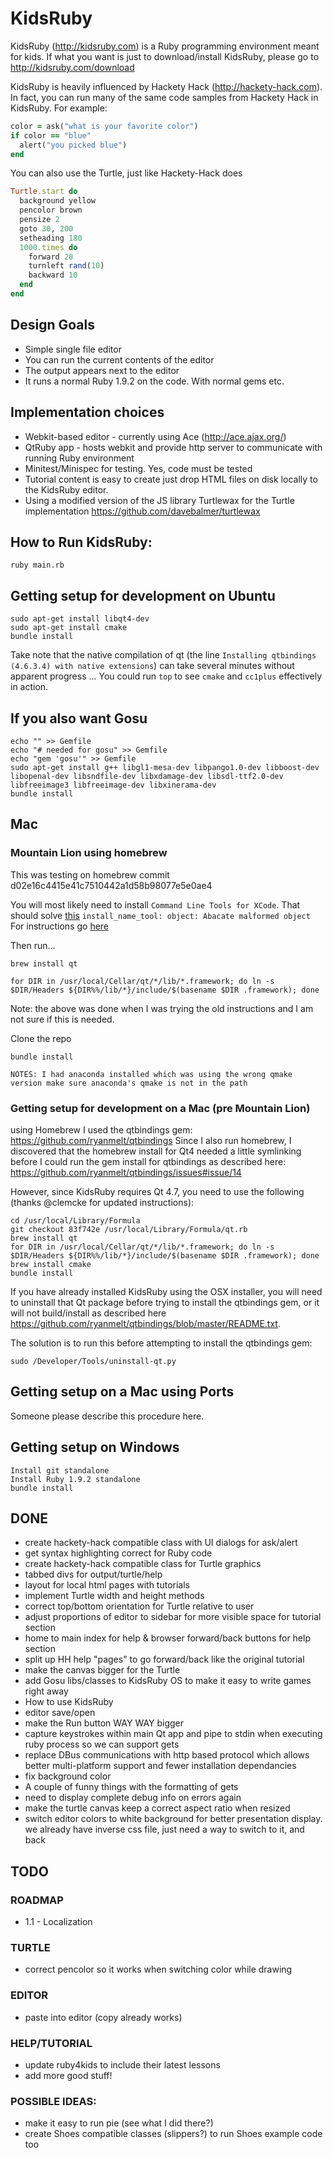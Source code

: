 # KidsRuby

KidsRuby (http://kidsruby.com) is a Ruby programming environment meant for kids. If what you want is just to download/install KidsRuby, please go to http://kidsruby.com/download 

KidsRuby is heavily influenced by Hackety Hack (http://hackety-hack.com). In fact, you can run many of the same code samples from Hackety Hack in KidsRuby. For example:

``` ruby
color = ask("what is your favorite color")
if color == "blue"
  alert("you picked blue")
end
```

You can also use the Turtle, just like Hackety-Hack does

``` ruby
Turtle.start do
  background yellow
  pencolor brown
  pensize 2
  goto 30, 200
  setheading 180
  1000.times do
    forward 20
    turnleft rand(10)
    backward 10
  end
end
```

## Design Goals
* Simple single file editor
* You can run the current contents of the editor
* The output appears next to the editor
* It runs a normal Ruby 1.9.2 on the code. With normal gems etc.

## Implementation choices
* Webkit-based editor - currently using Ace (http://ace.ajax.org/)
* QtRuby app - hosts webkit and provide http server to communicate with running Ruby environment
* Minitest/Minispec for testing. Yes, code must be tested
* Tutorial content is easy to create just drop HTML files on disk locally to the KidsRuby editor.
* Using a modified version of the JS library Turtlewax for the Turtle implementation https://github.com/davebalmer/turtlewax

## How to Run KidsRuby:

    ruby main.rb

## Getting setup for development on Ubuntu
    sudo apt-get install libqt4-dev
    sudo apt-get install cmake
    bundle install
Take note that the native compilation of qt (the line `Installing qtbindings (4.6.3.4) with native extensions`) can take several minutes without apparent progress ... You could run `top` to see `cmake` and `cc1plus` effectively in action.

## If you also want Gosu
    echo "" >> Gemfile
    echo "# needed for gosu" >> Gemfile
    echo "gem 'gosu'" >> Gemfile
    sudo apt-get install g++ libgl1-mesa-dev libpango1.0-dev libboost-dev libopenal-dev libsndfile-dev libxdamage-dev libsdl-ttf2.0-dev libfreeimage3 libfreeimage-dev libxinerama-dev
    bundle install
    
## Mac

### Mountain Lion using homebrew
This was testing on homebrew commit d02e16c4415e41c7510442a1d58b98077e5e0ae4

You will most likely need to install ```Command Line Tools for XCode```. That should solve [this](http://stackoverflow.com/questions/10390186/install-name-tool-reporting-malformed-object) ```install_name_tool: object: Abacate malformed object``` For instructions go [here](http://stackoverflow.com/questions/11598082/install-name-tool-on-os-x-lion)

Then run...

```
brew install qt
```


```
for DIR in /usr/local/Cellar/qt/*/lib/*.framework; do ln -s $DIR/Headers ${DIR%%/lib/*}/include/$(basename $DIR .framework); done
```

Note: the above was done when I was trying the old instructions and I am not sure if this is needed.

Clone the repo

```
bundle install
```

```
NOTES: I had anaconda installed which was using the wrong qmake version make sure anaconda's qmake is not in the path
```

### Getting setup for development on a Mac (pre Mountain Lion) 
using Homebrew
I used the qtbindings gem: https://github.com/ryanmelt/qtbindings
Since I also run homebrew, I discovered that the homebrew install for Qt4 needed a little symlinking before I could run the gem install for qtbindings as described here: https://github.com/ryanmelt/qtbindings/issues#issue/14

However, since KidsRuby requires Qt 4.7, you need to use the following (thanks @clemcke for updated instructions):

    cd /usr/local/Library/Formula
    git checkout 83f742e /usr/local/Library/Formula/qt.rb
    brew install qt
    for DIR in /usr/local/Cellar/qt/*/lib/*.framework; do ln -s $DIR/Headers ${DIR%%/lib/*}/include/$(basename $DIR .framework); done
    brew install cmake
    bundle install

If you have already installed KidsRuby using the OSX installer, you will need to uninstall that Qt package before trying to install the qtbindings gem, or it will not build/install as described here https://github.com/ryanmelt/qtbindings/blob/master/README.txt.

The solution is to run this before attempting to install the qtbindings gem:

    sudo /Developer/Tools/uninstall-qt.py

## Getting setup on a Mac using Ports
Someone please describe this procedure here.

## Getting setup on Windows
    Install git standalone
    Install Ruby 1.9.2 standalone
    bundle install


## DONE
* create hackety-hack compatible class with UI dialogs for ask/alert
* get syntax highlighting correct for Ruby code
* create hackety-hack compatible class for Turtle graphics
* tabbed divs for output/turtle/help
* layout for local html pages with tutorials
* implement Turtle width and height methods
* correct top/bottom orientation for Turtle relative to user
* adjust proportions of editor to sidebar for more visible space for tutorial section
* home to main index for help & browser forward/back buttons for help section
* split up HH help "pages" to go forward/back like the original tutorial
* make the canvas bigger for the Turtle
* add Gosu libs/classes to KidsRuby OS to make it easy to write games right away
* How to use KidsRuby
* editor save/open
* make the Run button WAY WAY bigger
* capture keystrokes within main Qt app and pipe to stdin when executing ruby process so we can support gets
* replace DBus communications with http based protocol which allows better multi-platform support and fewer installation dependancies
* fix background color
* A couple of funny things with the formatting of gets
* need to display complete debug info on errors again
* make the turtle canvas keep a correct aspect ratio when resized
* switch editor colors to white background for better presentation display. we already have inverse css file, just need a way to switch to it, and back

## TODO

### ROADMAP
* 1.1 - Localization

### TURTLE
* correct pencolor so it works when switching color while drawing

### EDITOR
* paste into editor (copy already works)

### HELP/TUTORIAL
* update ruby4kids to include their latest lessons
* add more good stuff!

### POSSIBLE IDEAS:
* make it easy to run pie (see what I did there?)
* create Shoes compatible classes (slippers?) to run Shoes example code too
